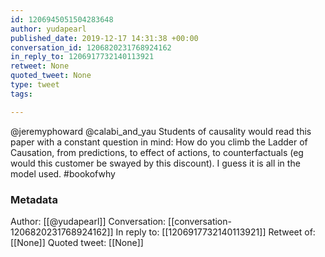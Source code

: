 ```yaml
---
id: 1206945051504283648
author: yudapearl
published_date: 2019-12-17 14:31:38 +00:00
conversation_id: 1206820231768924162
in_reply_to: 1206917732140113921
retweet: None
quoted_tweet: None
type: tweet
tags:

---
```


@jeremyphoward @calabi_and_yau Students of causality would read this paper with a constant question in mind: How do you climb the Ladder of Causation, from predictions, to effect of actions, to counterfactuals (eg would this customer be swayed by this discount). I guess it is all in the model used. #bookofwhy

### Metadata

Author: [[@yudapearl]]
Conversation: [[conversation-1206820231768924162]]
In reply to: [[1206917732140113921]]
Retweet of: [[None]]
Quoted tweet: [[None]]

